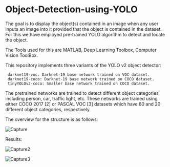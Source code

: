 # Object-Detection-using-YOLO


The goal is to display the object(s) contained in an image when any user inputs an image into it provided that the object is contained in the dataset. For this we have employed pre-trained YOLO algorithm to detect and locate  the object. 

The Tools used for this are MATLAB, Deep Learning Toolbox, Computer Vision ToolBox.

This repository implements three variants of the YOLO v2 object detector:

     darknet19-voc: Darknet-19 base network trained on VOC dataset.
     darknet19-coco: Darknet-19 base network trained on COCO dataset.
     tinyYOLOv2-coco: Smaller base network trained on COCO dataset.
     
The pretrained networks are trained to detect different object categories including person, car, traffic light, etc. These networks are trained using either COCO 2017 [2] or PASCAL VOC [3] datasets which have 80 and 20 different object categories, respectively.

The overview for the structure is as follows:


![Capture](https://user-images.githubusercontent.com/64723465/192130251-560bc047-5055-40f0-b45a-a2f1474230a1.PNG)


Results:

![Capture2](https://user-images.githubusercontent.com/64723465/192130291-34cbc3a7-af69-4f37-88f5-75ba5d6fd409.PNG)


![Capture3](https://user-images.githubusercontent.com/64723465/192130295-9a8df9be-65c5-413c-b2e0-7ff66b50c448.PNG)
